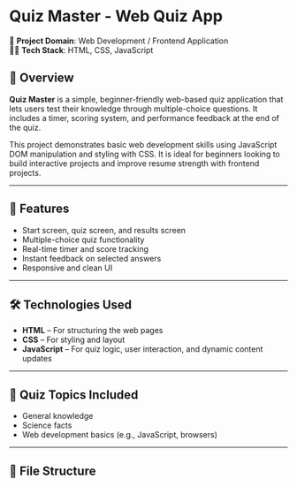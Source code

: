 # Quiz Master - Web Quiz App

🎯 **Project Domain**: Web Development / Frontend Application  
🧑‍💻 **Tech Stack**: HTML, CSS, JavaScript

## 📄 Overview

**Quiz Master** is a simple, beginner-friendly web-based quiz application that lets users test their knowledge through multiple-choice questions. It includes a timer, scoring system, and performance feedback at the end of the quiz.

This project demonstrates basic web development skills using JavaScript DOM manipulation and styling with CSS. It is ideal for beginners looking to build interactive projects and improve resume strength with frontend projects.

---

## 🚀 Features

- Start screen, quiz screen, and results screen
- Multiple-choice quiz functionality
- Real-time timer and score tracking
- Instant feedback on selected answers
- Responsive and clean UI

---

## 🛠️ Technologies Used

- **HTML** – For structuring the web pages
- **CSS** – For styling and layout
- **JavaScript** – For quiz logic, user interaction, and dynamic content updates

---

## 🧠 Quiz Topics Included

- General knowledge
- Science facts
- Web development basics (e.g., JavaScript, browsers)

---

## 📁 File Structure



